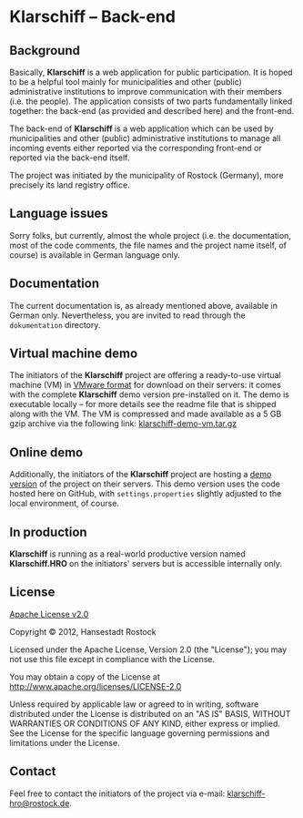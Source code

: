 # Klarschiff – Back-end


## Background

Basically, **Klarschiff** is a web application for public participation. It is hoped to be a helpful tool mainly for municipalities and other (public) administrative institutions to improve communication with their members (i.e. the people). The application consists of two parts fundamentally linked together: the back-end (as provided and described here) and the front-end.

The back-end of **Klarschiff** is a web application which can be used by municipalities and other (public) administrative institutions to manage all incoming events either reported via the corresponding front-end or reported via the back-end itself.

The project was initiated by the municipality of Rostock (Germany), more precisely its land registry office.


## Language issues

Sorry folks, but currently, almost the whole project (i.e. the documentation, most of the code comments, the file names and the project name itself, of course) is available in German language only.


## Documentation

The current documentation is, as already mentioned above, available in German only. Nevertheless, you are invited to read through the `dokumentation` directory.


## Virtual machine demo

The initiators of the **Klarschiff** project are offering a ready-to-use virtual machine (VM) in [VMware format](http://en.wikipedia.org/wiki/Vmdk) for download on their servers: it comes with the complete **Klarschiff** demo version pre-installed on it. The demo is executable locally – for more details see the readme file that is shipped along with the VM. The VM is compressed and made available as a 5 GB gzip archive via the following link: [klarschiff-demo-vm.tar.gz](https://geo.sv.rostock.de/download/klarschiff-demo-vm.tar.gz)


## Online demo

Additionally, the initiators of the **Klarschiff** project are hosting a [demo version](https://demo.klarschiff-hro.de/backend) of the project on their servers. This demo version uses the code hosted here on GitHub, with `settings.properties` slightly adjusted to the local environment, of course.


## In production

**Klarschiff** is running as a real-world productive version named **Klarschiff.HRO** on the initiators' servers but is accessible internally only.


## License

[Apache License v2.0](http://www.apache.org/licenses/LICENSE-2.0.html)

Copyright © 2012, Hansestadt Rostock

Licensed under the Apache License, Version 2.0 (the "License"); you may not use this file except in compliance with the License.

You may obtain a copy of the License at http://www.apache.org/licenses/LICENSE-2.0

Unless required by applicable law or agreed to in writing, software distributed under the License is distributed on an "AS IS" BASIS, WITHOUT WARRANTIES OR CONDITIONS OF ANY KIND, either express or implied. See the License for the specific language governing permissions and limitations under the License.


## Contact

Feel free to contact the initiators of the project via e-mail: <klarschiff-hro@rostock.de>.
